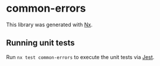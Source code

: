 # common-errors

This library was generated with [Nx](https://nx.dev).

## Running unit tests

Run `nx test common-errors` to execute the unit tests via [Jest](https://jestjs.io).
